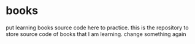 # books
put learning books source code here to practice.
this is the repository to store source code of books that I am learning.
change something
again
